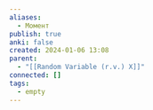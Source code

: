 ```yaml
---
aliases:
  - Момент
publish: true
anki: false
created: 2024-01-06 13:08
parent:
  - "[[Random Variable (r.v.) X]]"
connected: []
tags:
  - empty
---
```
















